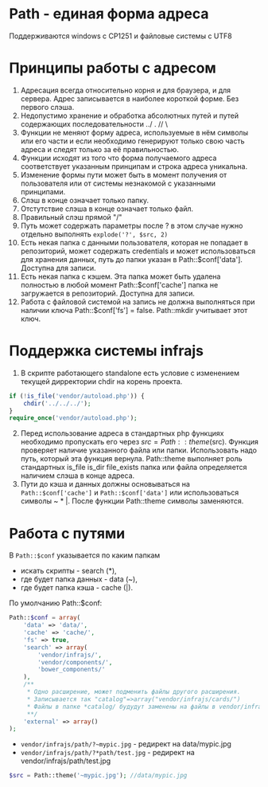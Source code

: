# Path - единая форма адреса
Поддерживаются windows c CP1251 и файловые системы с UTF8

# Принципы работы с адресом
1. Адресация всегда относительно корня и для браузера, и для сервера. Адрес записывается в наиболее короткой форме. Без первого слэша. 
2. Недопустимо хранение и обработка абсолютных путей и путей содержающих последовательности ../ . // \
3. Функции не меняют форму адреса, используемые в нём символы или его части и если необходимо генерируют только свою часть адреса и следят только за её правильностью. 
4. Функции исходят из того что форма получаемого адреса соответствует указанным принципам и строка адреса уникальна. 
5. Изменение формы пути может быть в момент получения от пользователя или от системы незнакомой с указанными принципами.
6. Слэш в конце означает только папку.
7. Отстутствие слэша в конце означает только файл.
8. Правильный слэш прямой "/"
9. Путь может содержать параметры после ? в этом случае нужно отдельно выполнять ```explode('?', $src, 2)```
10. Есть некая папка c данными пользователя, которая не попадает в репозиторий, может содержать credentials и может использоваться для хранения данных, путь до папки указан в Path::$conf['data']. Доступна для записи.
11. Есть некая папка с кэшем. Эта папка может быть удалена полностью в любой момент Path::$conf['cache'] папка не загружается в репозиторий. Доступна для записи.
12. Работа с файловой системой на запись не должна выполняться при наличии ключа Path::$conf['fs'] = false. Path::mkdir учитывает этот ключ.


# Поддержка системы infrajs
1. В скрипте работающего standalone есть условие с изменением текущей дирректории chdir на корень проекта.
```php
if (!is_file('vendor/autoload.php')) {
	chdir('../../../');
}
require_once('vendor/autoload.php');
```
2. Перед использование адреса в стандартных php функциях необходимо пропускать его через $src=Path::theme($src). Функция проверяет наличие указанного файла или папки. Использовать надо путь, который эта функция вернула. Path::theme выполняет роль стандартных is_file is_dir file_exists папка или файла определяется наличием слэша в конце адреса.
3. Пути до кэша и данных должны основываться на ```Path::$conf['cache']``` и ```Path::$conf['data']``` или использоваться символы ~ * |. После функции Path::theme символы заменяются.

# Работа с путями
В ```Path::$conf``` указывается по каким папкам 
* искать скрипты - search (\*),
* где будет папка данных - data (~), 
* где будет папка кэша - cache (|). 

По умолчанию Path::$conf:
```php
Path::$conf = array(
	'data' => 'data/',
	'cache' => 'cache/',
	'fs' => true,
	'search' => array(
		'vendor/infrajs/',
		'vendor/components/',
		'bower_components/'
	),
	/**
	 * Одно расширение, может подменить файлы другого расширения. 
	 * Записывается так "catalog"=>array("vendor/infrajs/cards/")
	 * Файлы в папке *catalog/ будудут заменены на файлы в vendor/infrajs/cards/catalog/ при наличии
	 **/
	'external' => array()
);
``` 
 
* ```vendor/infrajs/path/?~mypic.jpg``` - редирект на data/mypic.jpg
* ```vendor/infrajs/path/?*path/test.jpg``` - редирект на vendor/infrajs/path/test.jpg

```php
$src = Path::theme('~mypic.jpg'); //data/mypic.jpg
```

